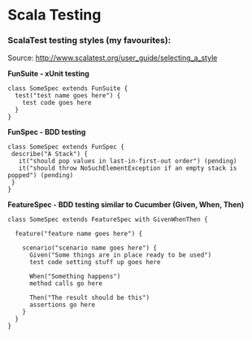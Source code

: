 # Scala Testing

### ScalaTest testing styles (my favourites):

Source: http://www.scalatest.org/user_guide/selecting_a_style

__FunSuite - xUnit testing__
``` 
class SomeSpec extends FunSuite {
  test("test name goes here") { 
    test code goes here 
  }
}
```

__FunSpec - BDD testing__
```
class SomeSpec extends FunSpec {               
 describe("A Stack") {
   it("should pop values in last-in-first-out order") (pending)
   it("should throw NoSuchElementException if an empty stack is popped") (pending)
 }
}
```

__FeatureSpec - BDD testing similar to Cucumber (Given, When, Then)__
```
class SomeSpec extends FeatureSpec with GivenWhenThen {

  feature("feature name goes here") {
  
    scenario("scenario name goes here") {
      Given("Some things are in place ready to be used")
      test code setting stuff up goes here
    
      When("Something happens")
      method calls go here
    
      Then("The result should be this")
      assertions go here
    }
  }
}
```